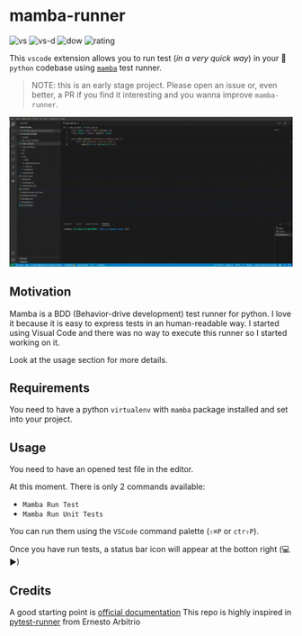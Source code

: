 # mamba-runner

![vs](https://vsmarketplacebadge.apphb.com/version-short/acgri82.mamba-runner.svg) ![vs-d](https://vsmarketplacebadge.apphb.com/installs/acgri82.mamba-runner.svg) ![dow](https://vsmarketplacebadge.apphb.com/downloads/acgri82.mamba-runner.svg) ![rating](https://vsmarketplacebadge.apphb.com/rating-star/acgri82.mamba-runner.svg)

This `vscode` extension allows you to run test (*in a very quick way*) in your 🐍 `python` codebase using [`mamba`](https://github.com/nestorsalceda/mamba) test runner.

> NOTE: this is an early stage project. Please open an issue or, even better, a PR if you find it interesting and you wanna improve `mamba-runner`.

![cmd-palette](https://raw.githubusercontent.com/AlbertodelaCruz/vsc-mamba-runner/main/doc/images/mamba-runner.gif)


## Motivation

Mamba is a BDD (Behavior-drive development) test runner for python. I love it because it is easy to express tests in an human-readable way.
I started using Visual Code and there was no way to execute this runner so I started working on it.

Look at the usage section for more details.

## Requirements

You need to have a python `virtualenv` with `mamba` package installed and set into your project.

## Usage

You need to have an opened test file in the editor.

At this moment. There is only 2 commands available:
- `Mamba Run Test`
- `Mamba Run Unit Tests`

You can run them using the `VSCode` command palette (`⇧⌘P` or `ctr⇧P`).

Once you have run tests, a status bar icon will appear at the botton right (💻▶)

## Credits

A good starting point is [official documentation](https://code.visualstudio.com/api)
This repo is highly inspired in [pytest-runner](https://github.com/ernestoarbitrio/pytest-runner) from Ernesto Arbitrio
